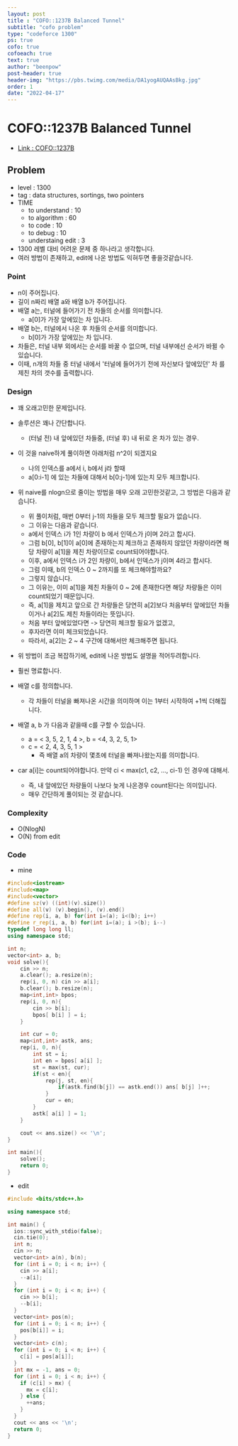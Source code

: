 ```yaml
---
layout: post
title : "COFO::1237B Balanced Tunnel"
subtitle: "cofo problem"
type: "codeforce 1300"
ps: true
cofo: true
cofoeach: true
text: true
author: "beenpow"
post-header: true
header-img: "https://pbs.twimg.com/media/DA1yogAUQAAsBkg.jpg"
order: 1
date: "2022-04-17"
---
```

# COFO::1237B Balanced Tunnel
- [Link : COFO::1237B](https://codeforces.com/problemset/problem/1237/B)


## Problem 

- level : 1300
- tag : data structures, sortings, two pointers
- TIME
  - to understand    : 10
  - to algorithm     : 60
  - to code          : 10
  - to debug         : 10
  - understaing edit : 3
- 1300 레벨 대비 어려운 문제 중 하나라고 생각합니다.
- 여러 방법이 존재하고, edit에 나온 방법도 익혀두면 좋을것같습니다.

### Point
- n이 주어집니다.
- 길이 n짜리 배열 a와 배열 b가 주어집니다.
- 배열 a는, 터널에 들어가기 전 차들의 순서를 의미합니다.
  - a[0]가 가장 앞에있는 차 입니다.
- 배열 b는, 터널에서 나온 후 차들의 순서를 의미합니다.
  - b[0]가 가장 앞에있는 차 입니다.
- 차들은, 터널 내부 외에서는 순서를 바꿀 수 없으며, 터널 내부에선 순서가 바뀔 수 있습니다.
- 이때, n개의 차들 중 터널 내에서 '터널에 들어가기 전에 자신보다 앞에있던' 차 를 제친 차의 갯수를 출력합니다.

### Design
- 꽤 오래고민한 문제입니다.
- 솔루션은 꽤나 간단합니다.
  - (터널 전) 내 앞에있던 차들중, (터널 후) 내 뒤로 온 차가 있는 경우.
- 이 것을 naive하게 풀이하면 아래처럼 n^2이 되겠지요
  - 나의 인덱스를 a에서 i, b에서 j라 할때
  - a[0:i-1] 에 있는 차들에 대해서 b[0:j-1]에 있는치 모두 체크합니다.
- 위 naive를 nlogn으로 줄이는 방법을 매우 오래 고민한것같고, 그 방법은 다음과 같습니다.
  - 위 풀이처럼, 매번 0부터 j-1의 차들을 모두 체크할 필요가 없습니다.
  - 그 이유는 다음과 같습니다.
  - a에서 인덱스 i가 1인 차량이 b 에서 인덱스가 j이며 2라고 합시다.
  - 그럼 b[0], b[1]이 a[0]에 존재하는지 체크하고 존재하지 않았던 차량이라면 해당 차량이 a[1]을 제친 차량이므로 count되어야합니다.
  - 이후, a에서 인덱스 i가 2인 차량이, b에서 인덱스가 j이며 4라고 합시다.
  - 그럼 이때, b의 인덱스 0 ~ 2까지를 또 체크해야할까요?
  - 그렇지 않습니다.
  - 그 이유는, 이미 a[1]을 제친 차들이 0 ~ 2에 존재한다면 해당 차량들은 이미 count되었기 때문입니다.
  - 즉, a[1]을 제치고 앞으로 간 차량들은 당연히 a[2]보다 처음부터 앞에있던 차들이거나 a[2]도 제친 차들이라는 뜻입니다.
  - 처음 부터 앞에있었다면 -> 당연히 체크할 필요가 없겠고,
  - 후자라면 이미 체크되었습니다.
  - 따라서, a[2]는 2 ~ 4 구간에 대해서만 체크해주면 됩니다.

- 위 방법이 조금 복잡하기에, edit에 나온 방법도 설명을 적어두려합니다.
- 훨씬 명료합니다.
- 배열 c를 정의합니다.
  - 각 차들이 터널을 빠져나온 시간을 의미하며 이는 1부터 시작하여 +1씩 더해집니다.
- 배열 a, b 가 다음과 같을때 c를 구할 수 있습니다.
  - a = < 3, 5, 2, 1, 4 >, b = <4, 3, 2, 5, 1>
  - c = < 2, 4, 3, 5, 1 >
    - 즉 배열 a의 차량이 몇초에 터널을 빠져나왔는지를 의미합니다.
- car a[i]는 count되어야합니다. 만약 ci < max(c1, c2, ..., ci-1) 인 경우에 대해서.
  - 즉, 내 앞에있던 차량들이 나보다 늦게 나온경우 count된다는 의미입니다.
  - 매우 간단하게 풀이되는 것 같습니다.

### Complexity
- O(NlogN)
- O(N) from edit

### Code

- mine

```cpp
#include<iostream>
#include<map>
#include<vector>
#define sz(v) ((int)(v).size())
#define all(v) (v).begin(), (v).end()
#define rep(i, a, b) for(int i=(a); i<(b); i++)
#define r_rep(i, a, b) for(int i=(a); i >(b); i--)
typedef long long ll;
using namespace std;

int n;
vector<int> a, b;
void solve(){
    cin >> n;
    a.clear(); a.resize(n);
    rep(i, 0, n) cin >> a[i];
    b.clear(); b.resize(n);
    map<int,int> bpos;
    rep(i, 0, n){
        cin >> b[i];
        bpos[ b[i] ] = i;
    }

    int cur = 0;
    map<int,int> astk, ans;
    rep(i, 0, n){
        int st = i;
        int en = bpos[ a[i] ];
        st = max(st, cur);
        if(st < en){
            rep(j, st, en){
                if(astk.find(b[j]) == astk.end()) ans[ b[j] ]++;
            }
            cur = en;
        }
        astk[ a[i] ] = 1;
    }

    cout << ans.size() << '\n';
}

int main(){
    solve();
    return 0;
}
```

- edit

```cpp
#include <bits/stdc++.h>

using namespace std;

int main() {
  ios::sync_with_stdio(false);
  cin.tie(0);
  int n;
  cin >> n;
  vector<int> a(n), b(n);
  for (int i = 0; i < n; i++) {
    cin >> a[i];
    --a[i];
  }
  for (int i = 0; i < n; i++) {
    cin >> b[i];
    --b[i];
  }
  vector<int> pos(n);
  for (int i = 0; i < n; i++) {
    pos[b[i]] = i;
  }
  vector<int> c(n);
  for (int i = 0; i < n; i++) {
    c[i] = pos[a[i]];
  }
  int mx = -1, ans = 0;
  for (int i = 0; i < n; i++) {
    if (c[i] > mx) {
      mx = c[i];
    } else {
      ++ans;
    }
  }
  cout << ans << '\n';
  return 0;
}
```

